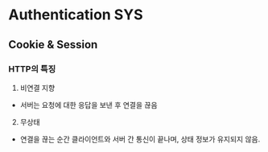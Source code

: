 # Authentication SYS
## Cookie & Session
### HTTP의 특징
1. 비연결 지향
- 서버는 요청에 대한 응답을 보낸 후 연결을 끊음
2. 무상태
- 연결을 끊는 순간 클라이언트와 서버 간 통신이 끝나며, 상태 정보가 유지되지 않음.
